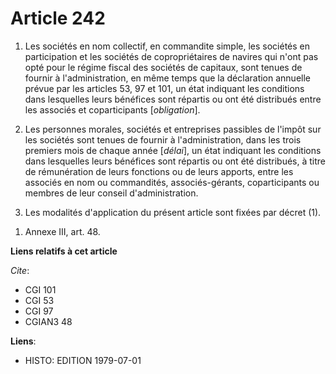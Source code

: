 # Article 242

1. Les sociétés en nom collectif, en commandite simple, les sociétés en participation et les sociétés de copropriétaires de
navires qui n'ont pas opté pour le régime fiscal des sociétés de capitaux, sont tenues de fournir à l'administration, en même
temps que la déclaration annuelle prévue par les articles 53, 97 et 101, un état indiquant les conditions dans lesquelles
leurs bénéfices sont répartis ou ont été distribués entre les associés et coparticipants [*obligation*].

2. Les personnes morales, sociétés et entreprises passibles de l'impôt sur les sociétés sont tenues de fournir à
l'administration, dans les trois premiers mois de chaque année [*délai*], un état indiquant les conditions dans lesquelles
leurs bénéfices sont répartis ou ont été distribués, à titre de rémunération de leurs fonctions ou de leurs apports, entre
les associés en nom ou commandités, associés-gérants, coparticipants ou membres de leur conseil d'administration.

3. Les modalités d'application du présent article sont fixées par décret (1).

1)  Annexe III, art. 48.

**Liens relatifs à cet article**

_Cite_:

  - CGI 101
  - CGI 53
  - CGI 97
  - CGIAN3 48

**Liens**:

  - HISTO: EDITION 1979-07-01
